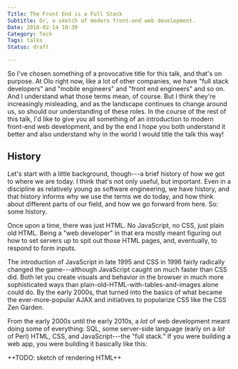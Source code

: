 ```yaml
---
Title: The Front End is a Full Stack
Subtitle: Or, a sketch of modern front-end web development.
Date: 2018-02-14 10:30
Category: Tech
Tags: talks
Status: draft

---
```


So I've chosen something of a provocative title for this talk, and that's on purpose. At Olo right now, like a lot of other companies, we have "full stack developers" and "mobile engineers" and "front end engineers" and so on. And I understand what those terms mean, of course. But I think they're increasingly misleading, and as the landscape continues to change around us, so should our understanding of these roles. In the course of the rest of this talk, I'd like to give you all something of an introduction to modern front-end web development, and by the end I hope you both understand it better and also understand why in the world I would title the talk this way!

## History

Let's start with a little background, though---a brief history of how we got to where we are today. I think that's not only useful, but important. Even in a discipline as relatively young as software engineering, we have history, and that history informs why we use the terms we do today, and how think about different parts of our field, and how we go forward from here. So: some history.

Once upon a time, there was just HTML. No JavaScript, no CSS, just plain old HTML. Being a "web developer" in that era mostly meant figuring out how to set servers up to spit out those HTML pages, and, eventually, to respond to form inputs.

The introduction of JavaScript in late 1995 and CSS in 1996 fairly radically changed the game---although JavaScript caught on much faster than CSS did. Both let you create visuals and behavior in the browser in much more sophisticated ways than plain-old-HTML-with-tables-and-images alone could do. By the early 2000s, that turned into the basics of what became the ever-more-popular AJAX and initiatives to popularize CSS like the CSS Zen Garden.

From the early 2000s until the early 2010s, a *lot* of web development meant doing some of everything: SQL, some server-side language (early on a *lot* of Perl) HTML, CSS, and JavaScript---the "full stack." If you were building a web app, you were building it basically like this:

++TODO: sketch of rendering HTML++